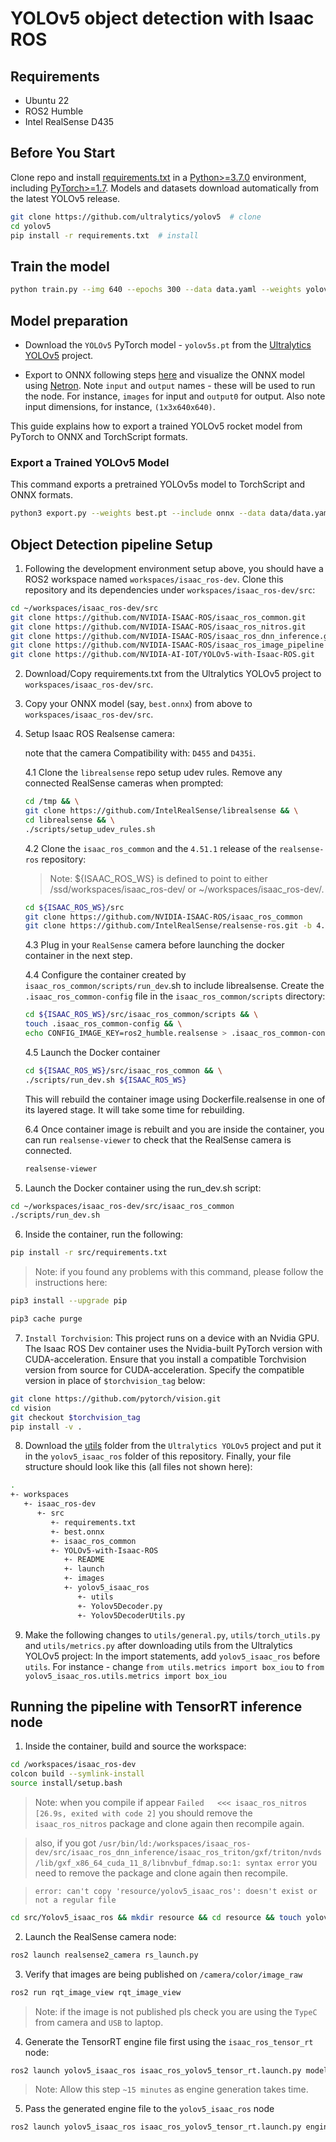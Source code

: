 # YOLOv5 object detection with Isaac ROS

## Requirements

- Ubuntu 22
- ROS2 Humble
- Intel RealSense D435

## Before You Start

Clone repo and install [requirements.txt](https://github.com/ultralytics/yolov5/blob/master/requirements.txt) in a [Python>=3.7.0](https://www.python.org/) environment, including [PyTorch>=1.7](https://pytorch.org/get-started/locally/). Models and datasets download automatically from the latest YOLOv5 release.

```bash
git clone https://github.com/ultralytics/yolov5  # clone
cd yolov5
pip install -r requirements.txt  # install
```

## Train the model

```bash
python train.py --img 640 --epochs 300 --data data.yaml --weights yolov5s.pt 
```

## Model preparation

- Download the `YOLOv5` PyTorch model - `yolov5s.pt` from the [Ultralytics YOLOv5](<https://github.com/ultralytics/yolov5>) project.

- Export to ONNX following steps [here](https://github.com/ultralytics/yolov5/issues/251) and visualize the ONNX model using [Netron](https://netron.app/). Note `input` and `output` names - these will be used to run the node. For instance, `images` for input and `output0` for output. Also note input dimensions, for instance, `(1x3x640x640)`.

This guide explains how to export a trained YOLOv5 rocket model from PyTorch to ONNX and TorchScript formats.

### Export a Trained YOLOv5 Model

This command exports a pretrained YOLOv5s model to TorchScript and ONNX formats.

```bash
python3 export.py --weights best.pt --include onnx --data data/data.yaml
```

## Object Detection pipeline Setup

1. Following the development environment setup above, you should have a ROS2 workspace named `workspaces/isaac_ros-dev`. Clone this repository and its dependencies under `workspaces/isaac_ros-dev/src`:

```bash
cd ~/workspaces/isaac_ros-dev/src
git clone https://github.com/NVIDIA-ISAAC-ROS/isaac_ros_common.git
git clone https://github.com/NVIDIA-ISAAC-ROS/isaac_ros_nitros.git
git clone https://github.com/NVIDIA-ISAAC-ROS/isaac_ros_dnn_inference.git
git clone https://github.com/NVIDIA-ISAAC-ROS/isaac_ros_image_pipeline
git clone https://github.com/NVIDIA-AI-IOT/YOLOv5-with-Isaac-ROS.git
```

2. Download/Copy requirements.txt from the Ultralytics YOLOv5 project to `workspaces/isaac_ros-dev/src`.

3. Copy your ONNX model (say, `best.onnx`) from above to `workspaces/isaac_ros-dev/src`.

4. Setup Isaac ROS Realsense camera:

    note that the camera Compatibility with:
`D455` and `D435i`.

    4.1 Clone the `librealsense` repo setup udev rules. Remove any connected RealSense cameras when prompted:

    ```bash
    cd /tmp && \
    git clone https://github.com/IntelRealSense/librealsense && \
    cd librealsense && \
    ./scripts/setup_udev_rules.sh
    ```

    4.2 Clone the `isaac_ros_common` and the `4.51.1` release of the `realsense-ros` repository:
    > Note: ${ISAAC_ROS_WS} is defined to point to either /ssd/workspaces/isaac_ros-dev/ or ~/workspaces/isaac_ros-dev/.

    ```bash
    cd ${ISAAC_ROS_WS}/src
    git clone https://github.com/NVIDIA-ISAAC-ROS/isaac_ros_common
    git clone https://github.com/IntelRealSense/realsense-ros.git -b 4.51.1
    ```

    4.3 Plug in your `RealSense` camera before launching the docker container in the next step.

    4.4 Configure the container created by `isaac_ros_common/scripts/run_dev`.sh to include librealsense. Create the `.isaac_ros_common-config` file in the `isaac_ros_common/scripts` directory:

    ```bash
    cd ${ISAAC_ROS_WS}/src/isaac_ros_common/scripts && \
    touch .isaac_ros_common-config && \
    echo CONFIG_IMAGE_KEY=ros2_humble.realsense > .isaac_ros_common-config
    ```

    4.5 Launch the Docker container

    ```bash
    cd ${ISAAC_ROS_WS}/src/isaac_ros_common && \
    ./scripts/run_dev.sh ${ISAAC_ROS_WS}
    ```

    This will rebuild the container image using Dockerfile.realsense in one of its layered stage. It will take some time for rebuilding.

    6.4 Once container image is rebuilt and you are inside the container, you can run `realsense-viewer` to check that the RealSense camera is connected.

    ```bash
    realsense-viewer
    ```

5. Launch the Docker container using the run_dev.sh script:

```bash
cd ~/workspaces/isaac_ros-dev/src/isaac_ros_common
./scripts/run_dev.sh
```

6. Inside the container, run the following:

```bash
pip install -r src/requirements.txt
```

> Note: if you found any problems with this command, please follow the instructions here:

```bash
pip3 install --upgrade pip
```

```bash
pip3 cache purge
```

7. `Install Torchvision`: This project runs on a device with an Nvidia GPU. The Isaac ROS Dev container uses the Nvidia-built PyTorch version with CUDA-acceleration. Ensure that you install a compatible Torchvision version from source for CUDA-acceleration. Specify the compatible version in place of `$torchvision_tag` below:

```bash
git clone https://github.com/pytorch/vision.git
cd vision
git checkout $torchvision_tag
pip install -v .
```

8. Download the [utils](https://github.com/ultralytics/yolov5/tree/master/utils) folder from the `Ultralytics YOLOv5` project and put it in the `yolov5_isaac_ros` folder of this repository. Finally, your file structure should look like this (all files not shown here):

```bash
.
+- workspaces
   +- isaac_ros-dev
      +- src
         +- requirements.txt
         +- best.onnx
         +- isaac_ros_common
         +- YOLOv5-with-Isaac-ROS
            +- README
            +- launch
            +- images
            +- yolov5_isaac_ros
               +- utils
               +- Yolov5Decoder.py  
               +- Yolov5DecoderUtils.py 
```

9. Make the following changes to `utils/general.py`, `utils/torch_utils.py` and `utils/metrics.py` after downloading utils from the Ultralytics YOLOv5 project:
In the import statements, add `yolov5_isaac_ros` before `utils`. For instance - change `from utils.metrics import box_iou` to `from yolov5_isaac_ros.utils.metrics import box_iou`

## Running the pipeline with TensorRT inference node

1. Inside the container, build and source the workspace:

```bash
cd /workspaces/isaac_ros-dev
colcon build --symlink-install
source install/setup.bash
```

> Note: when you compile if appear `Failed   <<< isaac_ros_nitros [26.9s, exited with code 2]` you should remove the `isaac_ros_nitros` package and clone again then recompile again.

> also, if you got `/usr/bin/ld:/workspaces/isaac_ros-dev/src/isaac_ros_dnn_inference/isaac_ros_triton/gxf/triton/nvds/lib/gxf_x86_64_cuda_11_8/libnvbuf_fdmap.so:1: syntax error` you need to remove the package and clone again then recompile.

> `error: can't copy 'resource/yolov5_isaac_ros': doesn't exist or not a regular file`

```bash
cd src/Yolov5_isaac_ros && mkdir resource && cd resource && touch yolov5_isaac_ros
```

2. Launch the RealSense camera node:

```bash
ros2 launch realsense2_camera rs_launch.py
``` 

 3. Verify that images are being published on `/camera/color/image_raw`

```bash
ros2 run rqt_image_view rqt_image_view 
```

> Note: if the image is not published pls check you are using the `TypeC` from camera and `USB` to laptop.

4. Generate the TensorRT engine file first using the `isaac_ros_tensor_rt` node:

```bash
ros2 launch yolov5_isaac_ros isaac_ros_yolov5_tensor_rt.launch.py model_file_path:=/workspaces/isaac_ros-dev/src/best.onnx engine_file_path:=/workspaces/isaac_ros-dev/src/best.plan input_binding_names:=['images'] output_binding_names:=['output0'] network_image_width:=640 network_image_height:=640
```

> Note: Allow this step `~15 minutes` as engine generation takes time.

5. Pass the generated engine file to the `yolov5_isaac_ros` node

```bash
ros2 launch yolov5_isaac_ros isaac_ros_yolov5_tensor_rt.launch.py engine_file_path:=/workspaces/isaac_ros-dev/src/best.plan input_binding_names:=['images'] output_binding_names:=['output0'] network_image_width:=640 network_image_height:=640   
```
